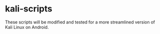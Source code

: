 kali-scripts
============

These scripts will be modified and tested for a more streamlined version of Kali Linux on Android.
